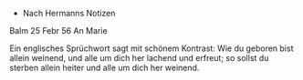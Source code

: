 + Nach Hermanns Notizen

 Balm 25 Febr 56
An Marie

Ein englisches Sprüchwort sagt mit schönem Kontrast: Wie du geboren bist allein weinend, und alle um dich her lachend und erfreut; so sollst du sterben allein heiter und alle um dich her weinend.

